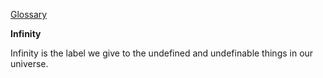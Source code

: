 [Glossary](../)

**Infinity**

Infinity is the label we give to the undefined and undefinable things in our universe.
